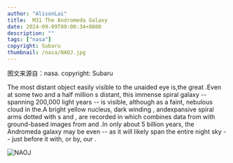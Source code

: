 ```yaml
---
author: "AlisonLai"
title:  M31 The Andromeda Galaxy 
date: 2024-09-09T09:00:34+0800
description: ""
tags: ["nasa"]
copyright: Subaru
thumbnail: /nasa/NAOJ.jpg
---
```

图文来源自：nasa.  copyright: Subaru

  The most distant object easily visible to the unaided eye is,the great .Even at some two and a half million s distant, this immense spiral galaxy -- spanning 200,000 light years -- is visible, although as a faint, nebulous cloud in the.A bright yellow nucleus, dark winding , andexpansive spiral arms dotted with s and , are recorded in  which combines data from  with ground-based images from  and .In only about 5 billion years, the Andromeda galaxy may be even  -- as it will likely span the entire night sky -- just before it  with, or  by, our .

![NAOJ](/nasa/NAOJ.jpg)
